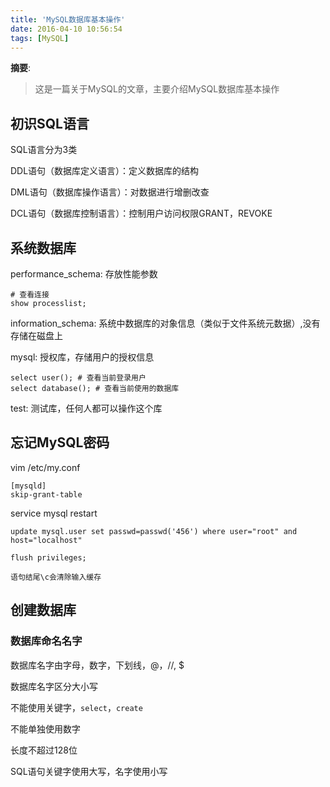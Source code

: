 ```yaml
---
title: 'MySQL数据库基本操作'
date: 2016-04-10 10:56:54
tags: [MySQL]
---
```


__摘要__:

> 这是一篇关于MySQL的文章，主要介绍MySQL数据库基本操作


<!--more-->
## 初识SQL语言

SQL语言分为3类

DDL语句（数据库定义语言）：定义数据库的结构

DML语句（数据库操作语言）：对数据进行增删改查

DCL语句（数据库控制语言）：控制用户访问权限GRANT，REVOKE

## 系统数据库

performance_schema: 存放性能参数

```
# 查看连接
show processlist;

```

information_schema: 系统中数据库的对象信息（类似于文件系统元数据）,没有存储在磁盘上

mysql: 授权库，存储用户的授权信息

```
select user(); # 查看当前登录用户
select database(); # 查看当前使用的数据库
```


test: 测试库，任何人都可以操作这个库


## 忘记MySQL密码

vim /etc/my.conf

```
[mysqld]
skip-grant-table
```

service mysql restart

```
update mysql.user set passwd=passwd('456') where user="root" and host="localhost"

flush privileges;

语句结尾\c会清除输入缓存
```


## 创建数据库

### 数据库命名名字

数据库名字由字母，数字，下划线，@，//, $

数据库名字区分大小写

不能使用关键字，`select`，`create`

不能单独使用数字

长度不超过128位

SQL语句关键字使用大写，名字使用小写
